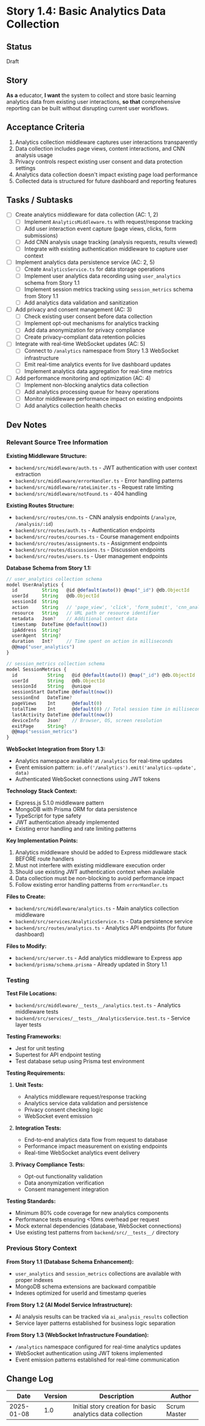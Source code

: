 # Story 1.4: Basic Analytics Data Collection

## Status
Draft

## Story
**As a** educator,
**I want** the system to collect and store basic learning analytics data from existing user interactions,
**so that** comprehensive reporting can be built without disrupting current user workflows.

## Acceptance Criteria
1. Analytics collection middleware captures user interactions transparently
2. Data collection includes page views, content interactions, and CNN analysis usage
3. Privacy controls respect existing user consent and data protection settings
4. Analytics data collection doesn't impact existing page load performance
5. Collected data is structured for future dashboard and reporting features

## Tasks / Subtasks

- [ ] Create analytics middleware for data collection (AC: 1, 2)
  - [ ] Implement `AnalyticsMiddleware.ts` with request/response tracking
  - [ ] Add user interaction event capture (page views, clicks, form submissions)
  - [ ] Add CNN analysis usage tracking (analysis requests, results viewed)
  - [ ] Integrate with existing authentication middleware to capture user context
  
- [ ] Implement analytics data persistence service (AC: 2, 5)
  - [ ] Create `AnalyticsService.ts` for data storage operations
  - [ ] Implement user analytics data recording using `user_analytics` schema from Story 1.1
  - [ ] Implement session metrics tracking using `session_metrics` schema from Story 1.1
  - [ ] Add analytics data validation and sanitization

- [ ] Add privacy and consent management (AC: 3)
  - [ ] Check existing user consent before data collection
  - [ ] Implement opt-out mechanisms for analytics tracking
  - [ ] Add data anonymization for privacy compliance
  - [ ] Create privacy-compliant data retention policies

- [ ] Integrate with real-time WebSocket updates (AC: 5)
  - [ ] Connect to `/analytics` namespace from Story 1.3 WebSocket infrastructure
  - [ ] Emit real-time analytics events for live dashboard updates
  - [ ] Implement analytics data aggregation for real-time metrics

- [ ] Add performance monitoring and optimization (AC: 4)
  - [ ] Implement non-blocking analytics data collection
  - [ ] Add analytics processing queue for heavy operations
  - [ ] Monitor middleware performance impact on existing endpoints
  - [ ] Add analytics collection health checks

## Dev Notes

### Relevant Source Tree Information

**Existing Middleware Structure:**
- `backend/src/middleware/auth.ts` - JWT authentication with user context extraction
- `backend/src/middleware/errorHandler.ts` - Error handling patterns
- `backend/src/middleware/rateLimiter.ts` - Request rate limiting
- `backend/src/middleware/notFound.ts` - 404 handling

**Existing Routes Structure:**
- `backend/src/routes/cnn.ts` - CNN analysis endpoints (`/analyze`, `/analysis/:id`)
- `backend/src/routes/auth.ts` - Authentication endpoints
- `backend/src/routes/courses.ts` - Course management endpoints
- `backend/src/routes/assignments.ts` - Assignment endpoints
- `backend/src/routes/discussions.ts` - Discussion endpoints
- `backend/src/routes/users.ts` - User management endpoints

**Database Schema from Story 1.1:**
```typescript
// user_analytics collection schema
model UserAnalytics {
  id         String   @id @default(auto()) @map("_id") @db.ObjectId
  userId     String   @db.ObjectId
  sessionId  String
  action     String   // 'page_view', 'click', 'form_submit', 'cnn_analysis'
  resource   String   // URL path or resource identifier
  metadata   Json?    // Additional context data
  timestamp  DateTime @default(now())
  ipAddress  String?
  userAgent  String?
  duration   Int?     // Time spent on action in milliseconds
  @@map("user_analytics")
}

// session_metrics collection schema  
model SessionMetrics {
  id           String   @id @default(auto()) @map("_id") @db.ObjectId
  userId       String   @db.ObjectId
  sessionId    String   @unique
  sessionStart DateTime @default(now())
  sessionEnd   DateTime?
  pageViews    Int      @default(0)
  totalTime    Int      @default(0) // Total session time in milliseconds
  lastActivity DateTime @default(now())
  deviceInfo   Json?    // Browser, OS, screen resolution
  exitPage     String?
  @@map("session_metrics")
}
```

**WebSocket Integration from Story 1.3:**
- Analytics namespace available at `/analytics` for real-time updates
- Event emission pattern: `io.of('/analytics').emit('analytics-update', data)`
- Authenticated WebSocket connections using JWT tokens

**Technology Stack Context:**
- Express.js 5.1.0 middleware pattern
- MongoDB with Prisma ORM for data persistence
- TypeScript for type safety
- JWT authentication already implemented
- Existing error handling and rate limiting patterns

**Key Implementation Points:**
1. Analytics middleware should be added to Express middleware stack BEFORE route handlers
2. Must not interfere with existing middleware execution order
3. Should use existing JWT authentication context when available
4. Data collection must be non-blocking to avoid performance impact
5. Follow existing error handling patterns from `errorHandler.ts`

**Files to Create:**
- `backend/src/middleware/analytics.ts` - Main analytics collection middleware
- `backend/src/services/AnalyticsService.ts` - Data persistence service
- `backend/src/routes/analytics.ts` - Analytics API endpoints (for future dashboard)

**Files to Modify:**
- `backend/src/server.ts` - Add analytics middleware to Express app
- `backend/prisma/schema.prisma` - Already updated in Story 1.1

### Testing

**Test File Locations:**
- `backend/src/middleware/__tests__/analytics.test.ts` - Analytics middleware tests
- `backend/src/services/__tests__/AnalyticsService.test.ts` - Service layer tests

**Testing Frameworks:**
- Jest for unit testing
- Supertest for API endpoint testing  
- Test database setup using Prisma test environment

**Testing Requirements:**
1. **Unit Tests:**
   - Analytics middleware request/response tracking
   - Analytics service data validation and persistence
   - Privacy consent checking logic
   - WebSocket event emission

2. **Integration Tests:**
   - End-to-end analytics data flow from request to database
   - Performance impact measurement on existing endpoints
   - Real-time WebSocket analytics event delivery

3. **Privacy Compliance Tests:**
   - Opt-out functionality validation
   - Data anonymization verification
   - Consent management integration

**Testing Standards:**
- Minimum 80% code coverage for new analytics components
- Performance tests ensuring <10ms overhead per request
- Mock external dependencies (database, WebSocket connections)
- Use existing test patterns from `backend/src/__tests__/` directory

### Previous Story Context

**From Story 1.1 (Database Schema Enhancement):**
- `user_analytics` and `session_metrics` collections are available with proper indexes
- MongoDB schema extensions are backward compatible
- Indexes optimized for userId and timestamp queries

**From Story 1.2 (AI Model Service Infrastructure):**
- AI analysis results can be tracked via `ai_analysis_results` collection
- Service layer patterns established for business logic separation

**From Story 1.3 (WebSocket Infrastructure Foundation):**
- `/analytics` namespace configured for real-time analytics updates
- WebSocket authentication using JWT tokens implemented
- Event emission patterns established for real-time communication

## Change Log

| Date | Version | Description | Author |
|------|---------|-------------|--------|
| 2025-01-08 | 1.0 | Initial story creation for basic analytics data collection | Scrum Master |
